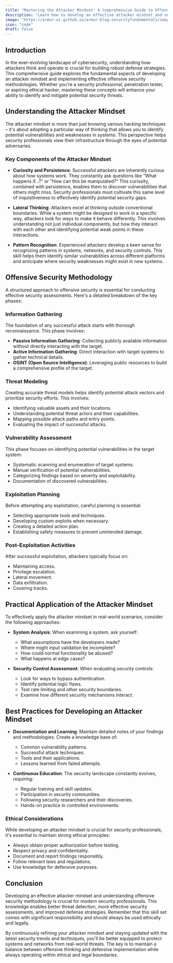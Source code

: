 ```yaml
---
title: "Mastering the Attacker Mindset: A Comprehensive Guide to Offensive Security Methodology"
description: "Learn how to develop an effective attacker mindset and understand core offensive security methodologies. This comprehensive guide helps security professionals think like hackers to better defend systems."
image: "https://armur-ai.github.io/armur-blog-securityfundamentals/images/2.avif"
icon: "code"
draft: false
---
```


## Introduction

In the ever-evolving landscape of cybersecurity, understanding how attackers think and operate is crucial for building robust defense strategies. This comprehensive guide explores the fundamental aspects of developing an attacker mindset and implementing effective offensive security methodologies. Whether you're a security professional, penetration tester, or aspiring ethical hacker, mastering these concepts will enhance your ability to identify and mitigate potential security threats.

## Understanding the Attacker Mindset

The attacker mindset is more than just knowing various hacking techniques – it's about adopting a particular way of thinking that allows you to identify potential vulnerabilities and weaknesses in systems. This perspective helps security professionals view their infrastructure through the eyes of potential adversaries.

### Key Components of the Attacker Mindset

- **Curiosity and Persistence**: Successful attackers are inherently curious about how systems work. They constantly ask questions like "What happens if...?" or "How can this be manipulated?" This curiosity, combined with persistence, enables them to discover vulnerabilities that others might miss. Security professionals must cultivate this same level of inquisitiveness to effectively identify potential security gaps.

- **Lateral Thinking**: Attackers excel at thinking outside conventional boundaries. While a system might be designed to work in a specific way, attackers look for ways to make it behave differently. This involves understanding not just individual components, but how they interact with each other and identifying potential weak points in these interactions.

- **Pattern Recognition**: Experienced attackers develop a keen sense for recognizing patterns in systems, networks, and security controls. This skill helps them identify similar vulnerabilities across different platforms and anticipate where security weaknesses might exist in new systems.

## Offensive Security Methodology

A structured approach to offensive security is essential for conducting effective security assessments. Here's a detailed breakdown of the key phases:

### Information Gathering

The foundation of any successful attack starts with thorough reconnaissance. This phase involves:

- **Passive Information Gathering**: Collecting publicly available information without directly interacting with the target.
- **Active Information Gathering**: Direct interaction with target systems to gather technical details.
- **OSINT (Open Source Intelligence)**: Leveraging public resources to build a comprehensive profile of the target.

### Threat Modeling

Creating accurate threat models helps identify potential attack vectors and prioritize security efforts. This involves:

- Identifying valuable assets and their locations.
- Understanding potential threat actors and their capabilities.
- Mapping possible attack paths and entry points.
- Evaluating the impact of successful attacks.

### Vulnerability Assessment

This phase focuses on identifying potential vulnerabilities in the target system:

- Systematic scanning and enumeration of target systems.
- Manual verification of potential vulnerabilities.
- Categorizing findings based on severity and exploitability.
- Documentation of discovered vulnerabilities.

### Exploitation Planning

Before attempting any exploitation, careful planning is essential:

- Selecting appropriate tools and techniques.
- Developing custom exploits when necessary.
- Creating a detailed action plan.
- Establishing safety measures to prevent unintended damage.

### Post-Exploitation Activities

After successful exploitation, attackers typically focus on:

- Maintaining access.
- Privilege escalation.
- Lateral movement.
- Data exfiltration.
- Covering tracks.

## Practical Application of the Attacker Mindset

To effectively apply the attacker mindset in real-world scenarios, consider the following approaches:

- **System Analysis**: When examining a system, ask yourself:
  - What assumptions have the developers made?
  - Where might input validation be incomplete?
  - How could normal functionality be abused?
  - What happens at edge cases?

- **Security Control Assessment**: When evaluating security controls:
  - Look for ways to bypass authentication.
  - Identify potential logic flaws.
  - Test rate limiting and other security boundaries.
  - Examine how different security mechanisms interact.

## Best Practices for Developing an Attacker Mindset

- **Documentation and Learning**: Maintain detailed notes of your findings and methodologies. Create a knowledge base of:
  - Common vulnerability patterns.
  - Successful attack techniques.
  - Tools and their applications.
  - Lessons learned from failed attempts.

- **Continuous Education**: The security landscape constantly evolves, requiring:
  - Regular training and skill updates.
  - Participation in security communities.
  - Following security researchers and their discoveries.
  - Hands-on practice in controlled environments.

### Ethical Considerations

While developing an attacker mindset is crucial for security professionals, it's essential to maintain strong ethical principles:

- Always obtain proper authorization before testing.
- Respect privacy and confidentiality.
- Document and report findings responsibly.
- Follow relevant laws and regulations.
- Use knowledge for defensive purposes.

## Conclusion

Developing an effective attacker mindset and understanding offensive security methodology is crucial for modern security professionals. This knowledge enables better threat detection, more effective security assessments, and improved defense strategies. Remember that this skill set comes with significant responsibility and should always be used ethically and legally.

By continuously refining your attacker mindset and staying updated with the latest security trends and techniques, you'll be better equipped to protect systems and networks from real-world threats. The key is to maintain a balance between offensive thinking and defensive implementation while always operating within ethical and legal boundaries.